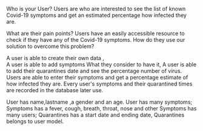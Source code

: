 Who is your User?
Users are who are interested to see the list of known Covid-19 symptoms and get  an estimated percentage how infected they are.

What are their pain points?
Users have an easily accessible resource to check if they have any of the Covid-19 symptoms. 
How do they use our solution to overcome this problem?

A user is able to create their own data ,   
A user is able to add symptoms What they consider to have it,
A user is able to add their quarantines date and see the percentage number of virus.
Users are able to enter their symptoms and get a percentage estimate of how infected they are. Every user's symptoms and their quarantined times are recorded in the database later use.

User has name,lastname ,a gender and an age. User has many symptoms;
Symptoms has a fever, cough, breath, throat, nose and other Symptoms has many users;
Quarantines has a start date and ending date, 
Quarantines belongs to user model.






  